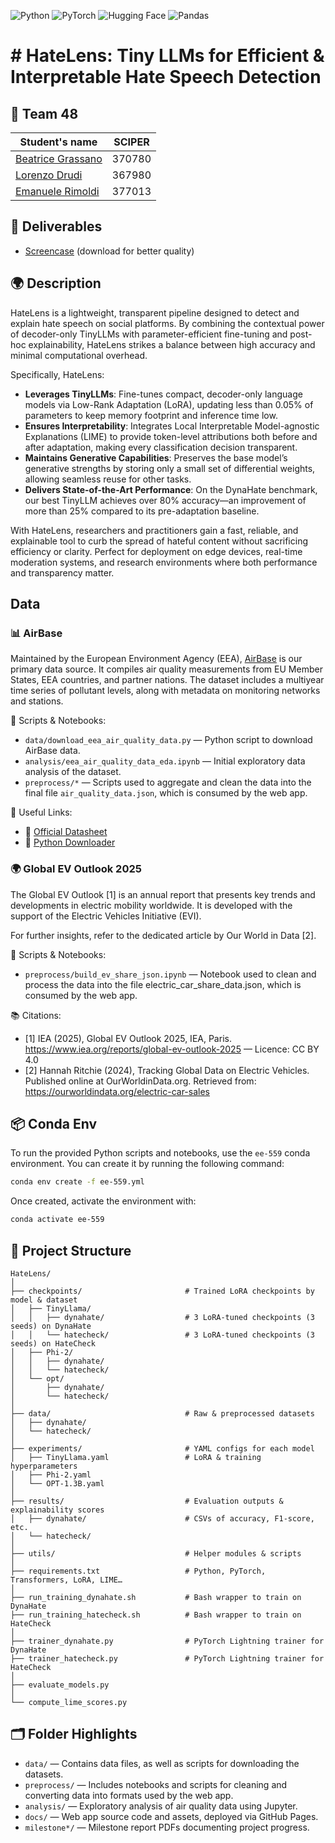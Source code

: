 ![Python](https://img.shields.io/badge/python-3670A0?style=for-the-badge&logo=python&logoColor=ffdd54)
![PyTorch](https://img.shields.io/badge/pytorch-%EE4C2C?style=for-the-badge&logo=pytorch&logoColor=white)
![Hugging Face](https://img.shields.io/badge/Hugging%20Face-FF6A00?style=for-the-badge&logo=huggingface&logoColor=white)
![Pandas](https://img.shields.io/badge/pandas-%23150458?style=for-the-badge&logo=pandas&logoColor=white)



# # HateLens: Tiny LLMs for Efficient & Interpretable Hate Speech Detection

## 👥 Team 48
| Student's name | SCIPER |
| -------------- | ------ |
| [Beatrice Grassano](https://github.com/beagrs) | 370780 |
| [Lorenzo Drudi](https://github.com/drudilorenzo/) | 367980 |
| [Emanuele Rimoldi](https://github.com/EmaRimoldi) | 377013 |

## 📄 Deliverables
- [Screencase](https://drive.google.com/file/d/1CwCQC62-vEC8ymORb9-4itADhIKu_CwO/view?usp=sharing) (download for better quality)

## 🌍 Description

HateLens is a lightweight, transparent pipeline designed to detect and explain hate speech on social platforms. By combining the contextual power of decoder-only TinyLLMs with parameter-efficient fine-tuning and post-hoc explainability, HateLens strikes a balance between high accuracy and minimal computational overhead.

Specifically, HateLens:

- **Leverages TinyLLMs**: Fine-tunes compact, decoder-only language models via Low-Rank Adaptation (LoRA), updating less than 0.05% of parameters to keep memory footprint and inference time low.
- **Ensures Interpretability**: Integrates Local Interpretable Model-agnostic Explanations (LIME) to provide token-level attributions both before and after adaptation, making every classification decision transparent.
- **Maintains Generative Capabilities**: Preserves the base model’s generative strengths by storing only a small set of differential weights, allowing seamless reuse for other tasks.
- **Delivers State-of-the-Art Performance**: On the DynaHate benchmark, our best TinyLLM achieves over 80% accuracy—an improvement of more than 25% compared to its pre-adaptation baseline.

With HateLens, researchers and practitioners gain a fast, reliable, and explainable tool to curb the spread of hateful content without sacrificing efficiency or clarity. Perfect for deployment on edge devices, real-time moderation systems, and research environments where both performance and transparency matter.  

## Data

### 📊 AirBase

Maintained by the European Environment Agency (EEA), [AirBase](https://www.eea.europa.eu/en/datahub/datahubitem-view/778ef9f5-6293-4846-badd-56a29c70880d?activeAccordion=1087599) is our primary data source. It compiles air quality measurements from EU Member States, EEA countries, and partner nations. The dataset includes a multiyear time series of pollutant levels, along with metadata on monitoring networks and stations.

🧪 Scripts & Notebooks:
- `data/download_eea_air_quality_data.py` — Python script to download AirBase data.
- `analysis/eea_air_quality_data_eda.ipynb` — Initial exploratory data analysis of the dataset.
- `preprocess/*` — Scripts used to aggregate and clean the data into the final file `air_quality_data.json`, which is consumed by the web app. 

🔗 Useful Links:
- 📄 [Official Datasheet](https://www.eea.europa.eu/data-and-maps/data/airbase-the-european-air-quality-database-6/airbase-products/data/file)
- 🐍 [Python Downloader](https://github.com/JohnPaton/airbase)

### 🌍 Global EV Outlook 2025

The Global EV Outlook [1] is an annual report that presents key trends and developments in electric mobility worldwide. It is developed with the support of the Electric Vehicles Initiative (EVI).

For further insights, refer to the dedicated article by Our World in Data [2].

🧪 Scripts & Notebooks:
- `preprocess/build_ev_share_json.ipynb` — Notebook used to clean and process the data into the file electric_car_share_data.json, which is consumed by the web app.

📚 Citations:
- [1] IEA (2025), Global EV Outlook 2025, IEA, Paris. https://www.iea.org/reports/global-ev-outlook-2025 — Licence: CC BY 4.0
- [2] Hannah Ritchie (2024), Tracking Global Data on Electric Vehicles. Published online at OurWorldinData.org. Retrieved from: https://ourworldindata.org/electric-car-sales

## 📦 Conda Env

To run the provided Python scripts and notebooks, use the `ee-559` conda environment.
You can create it by running the following command:

```bash
conda env create -f ee-559.yml
```

Once created, activate the environment with:

```bash
conda activate ee-559
```

## 🧱 Project Structure

```text
HateLens/
│
├── checkpoints/                       # Trained LoRA checkpoints by model & dataset
│   ├── TinyLlama/
│   │   ├── dynahate/                  # 3 LoRA-tuned checkpoints (3 seeds) on DynaHate
│   │   └── hatecheck/                 # 3 LoRA-tuned checkpoints (3 seeds) on HateCheck
│   ├── Phi-2/
│   │   ├── dynahate/
│   │   └── hatecheck/
│   └── opt/
│       ├── dynahate/
│       └── hatecheck/
│
├── data/                              # Raw & preprocessed datasets
│   ├── dynahate/
│   └── hatecheck/
│
├── experiments/                       # YAML configs for each model
│   ├── TinyLlama.yaml                 # LoRA & training hyperparameters
│   ├── Phi-2.yaml
│   └── OPT-1.3B.yaml
│
├── results/                           # Evaluation outputs & explainability scores
│   ├── dynahate/                      # CSVs of accuracy, F1-score, etc.
│   └── hatecheck/
│
├── utils/                             # Helper modules & scripts
│               
├── requirements.txt                   # Python, PyTorch, Transformers, LoRA, LIME…
│
├── run_training_dynahate.sh           # Bash wrapper to train on DynaHate
├── run_training_hatecheck.sh          # Bash wrapper to train on HateCheck
│
├── trainer_dynahate.py                # PyTorch Lightning trainer for DynaHate
├── trainer_hatecheck.py               # PyTorch Lightning trainer for HateCheck
│
├── evaluate_models.py                 
│
└── compute_lime_scores.py             

```

## 🗂️ Folder Highlights

- `data/` — Contains data files, as well as scripts for downloading the datasets.
- `preprocess/` — Includes notebooks and scripts for cleaning and converting data into formats used by the web app.
- `analysis/` — Exploratory analysis of air quality data using Jupyter.
- `docs/` — Web app source code and assets, deployed via GitHub Pages.
- `milestone*/` — Milestone report PDFs documenting project progress.
